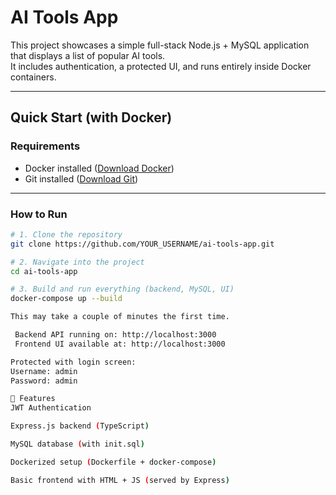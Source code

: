 # AI Tools App

This project showcases a simple full-stack Node.js + MySQL application that displays a list of popular AI tools.  
It includes authentication, a protected UI, and runs entirely inside Docker containers.

---

## Quick Start (with Docker)

### Requirements
- Docker installed ([Download Docker](https://www.docker.com/get-started))
- Git installed ([Download Git](https://git-scm.com/))

---

### How to Run

```bash
# 1. Clone the repository
git clone https://github.com/YOUR_USERNAME/ai-tools-app.git

# 2. Navigate into the project
cd ai-tools-app

# 3. Build and run everything (backend, MySQL, UI)
docker-compose up --build

This may take a couple of minutes the first time.

 Backend API running on: http://localhost:3000
 Frontend UI available at: http://localhost:3000

Protected with login screen:
Username: admin
Password: admin

🧪 Features
JWT Authentication

Express.js backend (TypeScript)

MySQL database (with init.sql)

Dockerized setup (Dockerfile + docker-compose)

Basic frontend with HTML + JS (served by Express)

